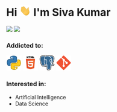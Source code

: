 # Hi <img src="static\gifs\hi.gif" width="30px"> I'm Siva Kumar
[<img height="30" src="https://img.shields.io/badge/linkedin-blue.svg?&style=for-the-badge&logo=linkedin&logoColor=white" />](https://www.linkedin.com/in/siva3062000/)
[<img height="30" src="https://img.shields.io/badge/twitter-%231DA1F2.svg?&style=for-the-badge&logo=twitter&logoColor=white" />](https://twitter.com/siva3062000)

### Addicted to:
<p align="left">
<img src="static\images\python_logo.png" alt="python" width="40" height="40"/>
<img src="static\images\html_5_logo.png" alt="python" width="40" height="40"/>
<img src="static\images\postgresql_logo.png" alt="python" width="40" height="40"/>
<img src="static\images\git_logo.png" alt="python" width="40" height="40"/>

### Interested in:
* Artificial Intelligence
* Data Science



<!-- <details>
<summary>📊 Github Stats</summary>

<p align="center"> <img src="https://github-readme-stats.vercel.app/api?username=siva3062000&show_icons=true&theme=gotham" alt="siva3062000 | Stats" />

</details>
-->

